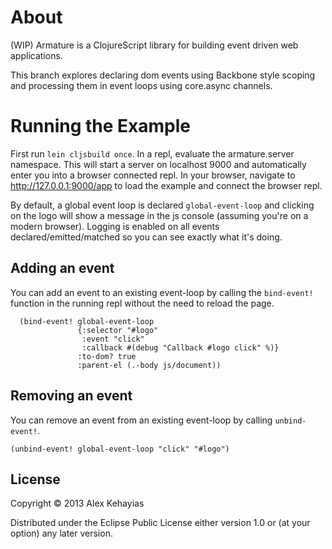 # About

(WIP) Armature is a ClojureScript library for building event driven web applications. 

This branch explores declaring dom events using Backbone style scoping and processing them in event loops using core.async channels.

# Running the Example

First run `lein cljsbuild once`. In a repl, evaluate the armature.server namespace. This will start a server on localhost 9000 and automatically enter you into a browser connected repl. In your browser, navigate to http://127.0.0.1:9000/app to load the example and connect the browser repl.

By default, a global event loop is declared `global-event-loop` and clicking on the logo will show a message in the js console (assuming you're on a modern browser). Logging is enabled on all events declared/emitted/matched so you can see exactly what it's doing.

## Adding an event
You can add an event to an existing event-loop by calling the `bind-event!` function in the running repl without the need to reload the page.

```
  (bind-event! global-event-loop
               {:selector "#logo"
                :event "click"
                :callback #(debug "Callback #logo click" %)}
               :to-dom? true
               :parent-el (.-body js/document))
```

## Removing an event
You can remove an event from an existing event-loop by calling `unbind-event!`.

```
(unbind-event! global-event-loop "click" "#logo")
```

## License

Copyright © 2013 Alex Kehayias

Distributed under the Eclipse Public License either version 1.0 or (at
your option) any later version.